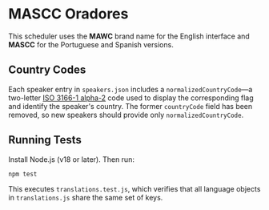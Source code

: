 # MASCC Oradores

This scheduler uses the **MAWC** brand name for the English interface and **MASCC** for the Portuguese and Spanish versions.

## Country Codes

Each speaker entry in `speakers.json` includes a `normalizedCountryCode`—a two-letter [ISO&nbsp;3166-1 alpha-2](https://en.wikipedia.org/wiki/ISO_3166-1_alpha-2) code used to display the corresponding flag and identify the speaker's country. The former `countryCode` field has been removed, so new speakers should provide only `normalizedCountryCode`.

## Running Tests

Install Node.js (v18 or later). Then run:

```bash
npm test
```

This executes `translations.test.js`, which verifies that all language objects in `translations.js` share the same set of keys.
